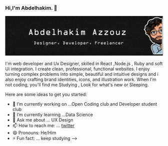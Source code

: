 ### Hi,I'm Abdelhakim. 👋
<img src="https://github.com/HowkMii/Howkmii/blob/master/howkmiii.png">

I'm web developer and Ux Designer, skilled in React ,Node.js , Ruby and soft Ui integration.
I create clean, professional, functional websites. I enjoy turning complex problems into simple, beautiful and intuitive designs and i also enjoy crafting brand identities, icons, and illustration work. When I'm not coding, you'll find me Studying , Look for what's new or Sleeping.

Here are some ideas to get you started:

- 🔭 I’m currently working on ...Open Coding club and Developer student club
- 🌱 I’m currently learning ...Data Science
- 💬 Ask me about ... UX Design 
- 📫 How to reach me: ... [twitter](https://twitter.com/HowkMii)
- 😄 Pronouns: He/Him
- ⚡ Fun fact: ... keep studying
-->
